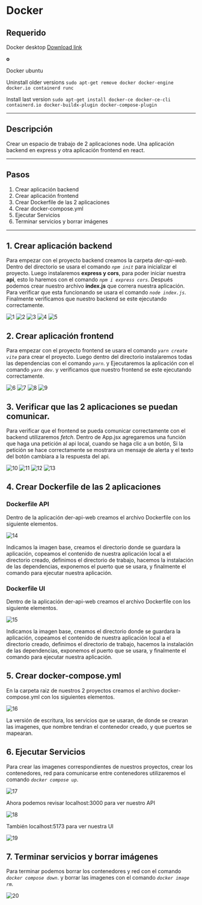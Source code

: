 # Docker 

## Requerido

Docker desktop [Download link](https://docs.docker.com/get-docker/)

**o**

Docker ubuntu

Uninstall older versions  `sudo apt-get remove docker docker-engine docker.io containerd runc`

Install last version `sudo apt-get install docker-ce docker-ce-cli containerd.io docker-buildx-plugin docker-compose-plugin`

---

## Descripción 

Crear un espacio de trabajo de 2 aplicaciones node. Una aplicación backend en express y otra aplicación frontend en react.

---

## Pasos

1. Crear aplicación backend
2. Crear aplicación frontend
3. Crear Dockerfile de las 2 aplicaciones
4. Crear docker-compose.yml
5. Ejecutar Servicios
6. Terminar servicios y borrar imágenes

---

## 1. Crear aplicación backend

Para empezar con el proyecto backend creamos la carpeta _der-api-web_. Dentro del directorio se usara el comando _`npm init`_ para inicializar el proyecto. Luego instalaremos **express y cors**, para poder iniciar nuestra **api**, esto lo haremos con el comando _`npm i express cors`_. Después podemos crear nuestro archivo **index.js** que correra nuestra aplicación. Para verificar que esta funcionando se usara el comando _`node index.js`_. Finalmente verificamos que nuestro backend se este ejecutando correctamente.

![1](https://github.com/brandonruizmora/docker-express-react/blob/master/imgs/1.png?raw=true)
![2](https://github.com/brandonruizmora/docker-express-react/blob/master/imgs/2.png?raw=true)
![3](https://github.com/brandonruizmora/docker-express-react/blob/master/imgs/3.png?raw=true)
![4](https://github.com/brandonruizmora/docker-express-react/blob/master/imgs/4.png?raw=true)
![5](https://github.com/brandonruizmora/docker-express-react/blob/master/imgs/5.png?raw=true)

## 2. Crear aplicación frontend

Para empezar con el proyecto frontend se usara el comando _`yarn create vite`_ para crear el proyecto. Luego dentro del directorio instalaremos todas las dependencias con el comando _`yarn`_. y Ejecutaremos la aplicación con el comando _`yarn dev`_. y verificamos que nuestro frontend se este ejecutando correctamente.

![6](https://github.com/brandonruizmora/docker-express-react/blob/master/imgs/6.png?raw=true)
![7](https://github.com/brandonruizmora/docker-express-react/blob/master/imgs/7.png?raw=true)
![8](https://github.com/brandonruizmora/docker-express-react/blob/master/imgs/8.png?raw=true)
![9](https://github.com/brandonruizmora/docker-express-react/blob/master/imgs/9.png?raw=true)

## 3. Verificar que las 2 aplicaciones se puedan comunicar.

Para verificar que el frontend se pueda comunicar correctamente con el backend utilizaremos _fetch_. Dentro de App.jsx agregaremos una función que haga una petición al api local, cuando se haga clic a un botón, Si la petición se hace correctamente se mostrara un mensaje de alerta y el texto del botón cambiara a la respuesta del api.

![10](https://github.com/brandonruizmora/docker-express-react/blob/master/imgs/10.png?raw=true)
![11](https://github.com/brandonruizmora/docker-express-react/blob/master/imgs/11.png?raw=true)
![12](https://github.com/brandonruizmora/docker-express-react/blob/master/imgs/12.png?raw=true)
![13](https://github.com/brandonruizmora/docker-express-react/blob/master/imgs/13.png?raw=true)

## 4. Crear Dockerfile de las 2 aplicaciones

### Dockerfile API

Dentro de la aplicación der-api-web creamos el archivo Dockerfile con los siguiente elementos.

![14](https://github.com/brandonruizmora/docker-express-react/blob/master/imgs/14.png?raw=true)

Indicamos la imagen base, creamos el directorio donde se guardara la aplicación, copeamos el contenido de nuestra aplicación local a el directorio creado, definimos el directorio de trabajo, hacemos la instalación de las dependencias, exponemos el puerto que se usara, y finalmente el comando para ejecutar nuestra aplicación.

### Dockerfile UI

Dentro de la aplicación der-api-web creamos el archivo Dockerfile con los siguiente elementos.

![15](https://github.com/brandonruizmora/docker-express-react/blob/master/imgs/15.png?raw=true)

Indicamos la imagen base, creamos el directorio donde se guardara la aplicación, copeamos el contenido de nuestra aplicación local a el directorio creado, definimos el directorio de trabajo, hacemos la instalación de las dependencias, exponemos el puerto que se usara, y finalmente el comando para ejecutar nuestra aplicación.

## 5. Crear docker-compose.yml

En la carpeta raiz de nuestros 2 proyectos creamos el archivo docker-compose.yml con los siguientes elementos.

![16](https://github.com/brandonruizmora/docker-express-react/blob/master/imgs/16.png?raw=true)

La versión de escritura, los servicios que se usaran, de donde se crearan las imagenes, que nombre tendran el contenedor creado, y que puertos se mapearan.

## 6. Ejecutar Servicios

Para crear las imagenes correspondientes de nuestros proyectos, crear los contenedores, red para comunicarse entre contenedores utilizaremos el comando _`docker compose up`_.

![17](https://github.com/brandonruizmora/docker-express-react/blob/master/imgs/17.png?raw=true)

Ahora podemos revisar localhost:3000 para ver nuestro API

![18](https://github.com/brandonruizmora/docker-express-react/blob/master/imgs/18.png?raw=true)

También localhost:5173 para ver nuestra UI

![19](https://github.com/brandonruizmora/docker-express-react/blob/master/imgs/19.png?raw=true)

## 7. Terminar servicios y borrar imágenes

Para terminar podemos borrar los contenedores y red con el comando _`docker compose down`_. y borrar las imagenes con el comando _`docker image rm`_.

![20](https://github.com/brandonruizmora/docker-express-react/blob/master/imgs/20.png?raw=true)